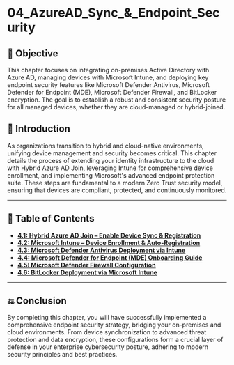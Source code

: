 # 04_AzureAD_Sync_&_Endpoint_Security

## 🎯 Objective

This chapter focuses on integrating on-premises Active Directory with Azure AD, managing devices with Microsoft Intune, and deploying key endpoint security features like Microsoft Defender Antivirus, Microsoft Defender for Endpoint (MDE), Microsoft Defender Firewall, and BitLocker encryption. The goal is to establish a robust and consistent security posture for all managed devices, whether they are cloud-managed or hybrid-joined.

## 📝 Introduction

As organizations transition to hybrid and cloud-native environments, unifying device management and security becomes critical. This chapter details the process of extending your identity infrastructure to the cloud with Hybrid Azure AD Join, leveraging Intune for comprehensive device enrollment, and implementing Microsoft's advanced endpoint protection suite. These steps are fundamental to a modern Zero Trust security model, ensuring that devices are compliant, protected, and continuously monitored.

---

## 📘 Table of Contents

* **[4.1: Hybrid Azure AD Join – Enable Device Sync & Registration](4.1_Hybrid_Azure_AD_Join.md)**
* **[4.2: Microsoft Intune – Device Enrollment & Auto-Registration](4.2_Intune_Device_Enrollment.md)**
* **[4.3: Microsoft Defender Antivirus Deployment via Intune](4.3_Defender_Antivirus_Deployment.md)**
* **[4.4: Microsoft Defender for Endpoint (MDE) Onboarding Guide](4.4_MDE_Onboarding_Guide.md)**
* **[4.5: Microsoft Defender Firewall Configuration](4.5_Defender_Firewall_Configuration.md)**
* **[4.6: BitLocker Deployment via Microsoft Intune](4.6_BitLocker_Deployment_Intune.md)**

---

## 🔚 Conclusion

By completing this chapter, you will have successfully implemented a comprehensive endpoint security strategy, bridging your on-premises and cloud environments. From device synchronization to advanced threat protection and data encryption, these configurations form a crucial layer of defense in your enterprise cybersecurity posture, adhering to modern security principles and best practices.
